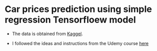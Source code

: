 # Car prices prediction using simple regression Tensorfloew model

* The data is obtained from [Kaggel](https://www.kaggle.com/datasets/mayankpatel14/second-hand-used-cars-data-set-linear-regression/).

* I followed the ideas and instructions from the Udemy course [here](https://www.udemy.com/share/106Efk3@vJnuvmNW8TJ0E4uy2ojhFa2EE7sr53BYc5-inEDQhW3GvToZJGNovk0swM071hHRRQ==/)